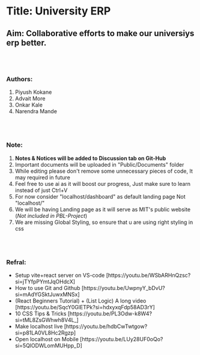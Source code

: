 <h1>Title: University ERP</h1>
<h2>Aim: Collaborative efforts to make our universiys erp better.</h2>

<br><br>

<h3>Authors:</h3>
<ol>
  <li>Piyush Kokane</li>
  <li>Advait More</li>
  <li>Onkar Kale</li>
  <li>Narendra Mande</li>
</ol>

<br><br>

<h3>Note:</h3>
<ol>
  <li><b>Notes & Notices will be added to Discussion tab on Git-Hub</b></li>
  <li>Important documents will be uploaded in "Public/Documents" folder</li>
  <li>While editing please don't remove some unnecessary pieces of code, It may required in future</li>
  <li>Feel free to use ai as it will boost our progress, Just make sure to learn instead of just Ctrl+V</li> 
  <li>For now consider "localhost/dashboard" as default landing page Not "localhost/"</li>
  <li>We will be having Landing page as it will serve as MIT's public website (<i>Not included in PBL-Project</i>)</li>
  <li>We are missing Global Styling, so ensure that u are using right styling in css</li>
</ol>

<br><br>

<h3>Refral:</h3>
<ul>
  <li>Setup vite+react server on VS-code [https://youtu.be/WSbARHnQzsc?si=jTYfpPYmtJqOHdcX]</li>
  <li>How to use Git and Github [https://youtu.be/UwpnyY_bDvU?si=mAdYGSktJuwxMNSx]</li>
  <li>(React Beginners Tutorial) + (List Logic) A long video [https://youtu.be/SqcY0GlETPk?si=hdxyxqFdp58AD3rY]</li>
  <li>10 CSS Tips & Tricks  [https://youtu.be/PL3Odw-k8W4?si=tML8ZsGWhwh8V4L_]</li>
  <li>Make localhost live [https://youtu.be/hdbCwTwtgow?si=p81LA0VL8Hc2Rgzp]</li>
  <li>Open localhost on Mobile [https://youtu.be/LUy28UF0oQo?si=5QlODWLomMUHpp_D]</li>
</ul>


